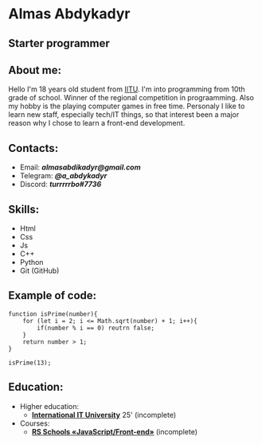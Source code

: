 # Almas Abdykadyr
## Starter programmer
## About me:

Hello I'm 18 years old student from [IITU](https://iitu.edu.kz). I'm into programming from 10th grade of school. Winner of the regional competition in prograamming. Also my hobby is the playing computer games in free time. Personaly I like to learn new staff, especially tech/IT things, so that interest been a major reason why I chose to learn a front-end development.

## Contacts:

+ Email: ___almasabdikadyr@gmail.com___
+ Telegram: ___@a_abdykadyr___
+ Discord: ___turrrrrbo#7736___

## Skills:

+ Html
+ Css
+ Js
+ C++
+ Python
+ Git (GitHub)

## Example of code:

```JS
function isPrime(number){
    for (let i = 2; i <= Math.sqrt(number) + 1; i++){
        if(number % i == 0) reutrn false;
    }
    return number > 1;
}

isPrime(13);
```

## Education:

+ Higher education:
    * [__International IT University__](https:/iitu.edu.kz) 25' (incomplete)
+ Courses:
    * [__RS Schools «JavaScript/Front-end»__](https://rs.school/js/) (incomplete)